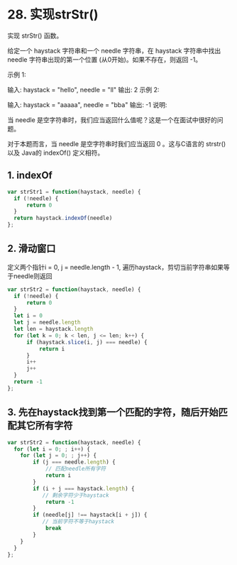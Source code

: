 # 28. 实现strStr()

实现 strStr() 函数。

给定一个 haystack 字符串和一个 needle 字符串，在 haystack 字符串中找出 needle 字符串出现的第一个位置 (从0开始)。如果不存在，则返回  -1。

示例 1:

输入: haystack = "hello", needle = "ll"
输出: 2
示例 2:

输入: haystack = "aaaaa", needle = "bba"
输出: -1
说明:

当 needle 是空字符串时，我们应当返回什么值呢？这是一个在面试中很好的问题。

对于本题而言，当 needle 是空字符串时我们应当返回 0 。这与C语言的 strstr() 以及 Java的 indexOf() 定义相符。

## 1. indexOf

```js
var strStr1 = function(haystack, needle) {
  if (!needle) {
      return 0
  }
  return haystack.indexOf(needle)
};
```

## 2. 滑动窗口

定义两个指针i = 0, j = needle.length - 1, 遍历haystack，剪切当前字符串如果等于needle则返回

```js
var strStr2 = function(haystack, needle) {
  if (!needle) {
      return 0
  }
  let i = 0
  let j = needle.length
  let len = haystack.length
  for (let k = 0; k < len, j <= len; k++) {
      if (haystack.slice(i, j) === needle) {
          return i
      }
      i++
      j++
  }
  return -1
};
```

## 3. 先在haystack找到第一个匹配的字符，随后开始匹配其它所有字符

```js
var strStr2 = function(haystack, needle) {
  for (let i = 0; ; i++) {
    for (let j = 0; ; j++) {
        if (j === needle.length) {
            // 匹配needle所有字符
            return i
        }
        if (i + j === haystack.length) {
           // 剩余字符少于haystack
            return -1
        }
        if (needle[j] !== haystack[i + j]) {
           // 当前字符不等于haystack
            break
        }
    }
  }
};
```